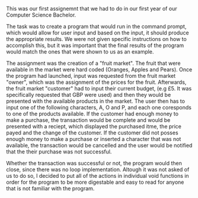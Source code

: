 This was our first assignemnt that we had to do in our first year of our Computer Science Bachelor. 

The task was to create a program that would run in the command prompt, which would allow for user input and based on the input, it should produce the appropriate results.
We were not given specific instructions on how to accomplish this, but it was important that the final results of the program would match the ones that were shown to us as an example.

The assignment was the creation of a "fruit market". The fruit that were available in the market were hard coded (Oranges, Apples and Pears). Once the program had launched, input was 
requested from the fruit market "owner", which was the assignment of the prices for the fruit. Afterwards, the fruit market "customer" had to input their current budget, (e.g £5. It was specifically requested that GBP were used)
and then they would be presented with the available products in the market. The user then has to input one of the following characters, A, O and P, and each one coresponds to one of the products available. If the customer had enough
money to make a purchase, the transaction would be complete and would be presented with a reciept, which displayed the purchased itme, the price payed and the change of the customer.
If the customer did not posses enough money to make a purchase or inserted a character that was not available, the transaction would be cancelled and the user would be notified that the their purchase was not successful.

Whether the transaction was successful or not, the program would then close, since there was no loop implementation.
Altough it was not asked of us to do so, I decided to put all of the actions in individual void functions in order for the program to be more digestable and easy to read for anyone that is not familiar with the program. 
